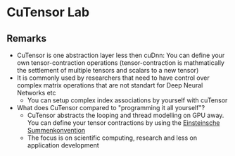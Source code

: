 # CuTensor Lab
## Remarks
+ CuTensor is one abstraction layer less then cuDnn: You can define your own tensor-contraction operations (tensor-contraction is mathmatically the settlement of multiple tensors and scalars to a new tensor)
+ It is commonly used by researchers that need to have control over complex matrix operations that are not standart for Deep Neural Networks etc
    - You can setup complex index associations by yourself with cuTensor
+ What does CuTensor compared to "programming it all yourself"?
    - CuTensor abstracts the looping and thread modelling on GPU away. You can define your tensor contractions by using the [Einsteinsche Summenkonvention](https://de.wikipedia.org/wiki/Einsteinsche_Summenkonvention)
    - The focus is on scientific computing, research and less on application development